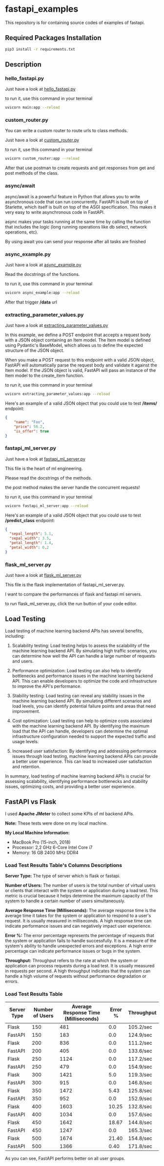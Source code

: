 # fastapi_examples
This repository is for containing source codes of examples of fastapi.

## Required Packages Installation
```bash
pip3 install -r requirements.txt
```

## Description

### hello_fastapi.py
Just have a look at [hello_fastapi.py](https://github.com/AyberkYavuz/fastapi_examples/blob/main/hello_fastapi.py)

to run it, use this command in your terminal

```bash
uvicorn main:app --reload
```

### custom_router.py

You can write a custom router to route urls to class methods.

Just have a look at [custom_router.py](https://github.com/AyberkYavuz/fastapi_examples/blob/main/custom_router.py)

to run it, use this command in your terminal

```bash
uvicorn custom_router:app --reload
```

After that use postman to create requests and get responses from get and post methods of the class.

### async/await

async/await is a powerful feature in Python that allows you to write asynchronous code that can run concurrently. 
FastAPI is built on top of Starlette, which itself is built on top of the ASGI specification. 
This makes it very easy to write asynchronous code in FastAPI.

async makes your tasks running at the same time by calling the function that includes the logic 
(long running operations like db select, network operations, etc).

By using await you can send your response after all tasks are finished

### async_example.py

Just have a look at [async_example.py](https://github.com/AyberkYavuz/fastapi_examples/blob/main/async_example.py)

Read the docstrings of the functions.

to run it, use this command in your terminal

```bash
uvicorn async_example:app --reload
```

After that trigger **/data** url

### extracting_parameter_values.py

Just have a look at [extracting_parameter_values.py](https://github.com/AyberkYavuz/fastapi_examples/blob/main/extracting_parameter_values.py)

In this example, we define a POST endpoint that accepts a request body with a JSON object containing an Item model. 
The Item model is defined using Pydantic's BaseModel, which allows us to define the expected structure of the JSON object.

When you make a POST request to this endpoint with a valid JSON object, FastAPI will automatically parse the request 
body and validate it against the Item model. 
If the JSON object is valid, FastAPI will pass an instance of the Item model to the create_item function.

to run it, use this command in your terminal

```bash
uvicorn extracting_parameter_values:app --reload
```

Here's an example of a valid JSON object that you could use to test **/items/** endpoint:

```json
{
    "name": "Foo",
    "price": 50.2,
    "is_offer": true
}
```

### fastapi_ml_server.py

Just have a look at [fastapi_ml_server.py](https://github.com/AyberkYavuz/fastapi_examples/blob/main/fastapi_ml_server.py)

This file is the heart of ml engineering.

Please read the docstrings of the methods.

the post method makes the server handle the concurrent requests!

to run it, use this command in your terminal

```bash
uvicorn fastapi_ml_server:app --reload 
```

Here's an example of a valid JSON object that you could use to test **/predict_class** endpoint:

```json
{
  "sepal_length": 5.1, 
  "sepal_width": 3.5, 
  "petal_length": 1.4, 
  "petal_width": 0.2
}
```

### flask_ml_server.py

Just have a look at [flask_ml_server.py](https://github.com/AyberkYavuz/fastapi_examples/blob/main/flask_ml_server.py)

This file is the flask implementation of fastapi_ml_server.py.

I want to compare the performances of flask and fastapi ml servers.

to run flask_ml_server.py, click the run button of your code editor. 

## Load Testing

Load testing of machine learning backend APIs has several benefits, including:

1. Scalability testing: Load testing helps to assess the scalability of the machine learning backend API. By simulating high traffic scenarios, you can determine how well the API can handle a large number of requests and users.

2. Performance optimization: Load testing can also help to identify bottlenecks and performance issues in the machine learning backend API. This can enable developers to optimize the code and infrastructure to improve the API's performance.

3. Stability testing: Load testing can reveal any stability issues in the machine learning backend API. By simulating different scenarios and load levels, you can identify potential failure points and areas that need improvement.

4. Cost optimization: Load testing can help to optimize costs associated with the machine learning backend API. By identifying the maximum load that the API can handle, developers can determine the optimal infrastructure configuration needed to support the expected traffic and usage levels.

5. Increased user satisfaction: By identifying and addressing performance issues through load testing, machine learning backend APIs can provide a better user experience. This can lead to increased user satisfaction and retention.

In summary, load testing of machine learning backend APIs is crucial for assessing scalability, identifying performance bottlenecks and stability issues, optimizing costs, and providing a better user experience.

## FastAPI vs Flask 

I used **Apache JMeter** to collect some KPIs of ml backend APIs.

**Note:** These tests were done on my local machine.

**My Local Machine Information:**

- MacBook Pro (15-inch, 2018)
- Processor: 2,2 GHz 6-Core Intel Core i7
- Memory: 16 GB 2400 MHz DDR4

### Load Test Results Table's Columns Descriptions

**Server Type:** The type of server which is flask or fastapi.

**Number of Users:** The number of users is the total number of virtual users or clients that interact with the system or application during a load test. This metric is crucial because it helps determine the maximum capacity of the system to handle a certain number of users simultaneously.

**Average Response Time (Milliseconds):** The average response time is the average time it takes for the system or application to respond to a user's request. It is usually measured in milliseconds. A high response time can indicate performance issues and can negatively impact user experience.

**Error %:** The error percentage represents the percentage of requests that the system or application fails to handle successfully. It is a measure of the system's ability to handle unexpected errors and exceptions. A high error percentage can indicate performance issues or bugs in the system.

**Throughput:** Throughput refers to the rate at which the system or application can process requests during a load test. It is usually measured in requests per second. A high throughput indicates that the system can handle a high volume of requests without performance degradation or errors.

### Load Test Results Table

| Server Type | Number of Users | Average Response Time (Milliseconds) | Error % | Throughput |
|-------------|-----------------|--------------------------------------|---------|------------|
| Flask       | 150             | 481                                  | 0.0     | 105.2/sec  |
| FastAPI     | 150             | 183                                  | 0.0     | 124.9/sec  |
| Flask       | 200             | 836                                  | 0.0     | 111.2/sec  |
| FastAPI     | 200             | 405                                  | 0.0     | 133.6/sec  |
| Flask       | 250             | 1124                                 | 0.0     | 117.2/sec  |
| FastAPI     | 250             | 479                                  | 0.0     | 154.9/sec  |
| Flask       | 300             | 1421                                 | 5.0     | 119.3/sec  |
| FastAPI     | 300             | 915                                  | 0.0     | 146.8/sec  |
| Flask       | 350             | 1472                                 | 5.43    | 125.8/sec  |
| FastAPI     | 350             | 952                                  | 0.0     | 152.9/sec  |
| Flask       | 400             | 1603                                 | 10.25   | 132.8/sec  |
| FastAPI     | 400             | 1034                                 | 0.0     | 157.6/sec  |
| Flask       | 450             | 1642                                 | 18.67   | 144.8/sec  |
| FastAPI     | 450             | 1247                                 | 0.0     | 165.3/sec  |
| Flask       | 500             | 1674                                 | 21.40   | 154.8/sec  |
| FastAPI     | 500             | 1366                                 | 0.40    | 171.8/sec  |


As you can see, FastAPI performs better on all user groups.
